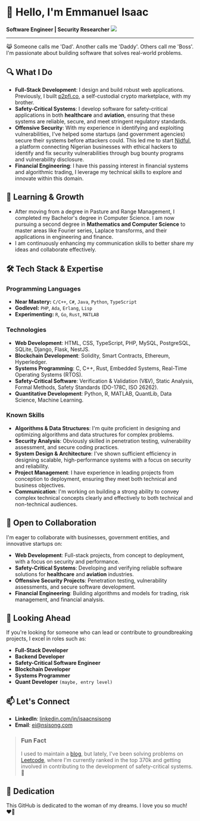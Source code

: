 # 👋 Hello, I'm Emmanuel Isaac

**Software Engineer | Security Researcher**     ![](https://komarev.com/ghpvc/?username=1cbyc&color=blueviolet)

---

😹 Someone calls me 'Dad'. Another calls me 'Daddy'. Others call me 'Boss'. I'm passionate about building software that solves real-world problems.

## 🔍 What I Do
- **Full-Stack Development**: I design and build robust web applications. Previously, I built [p2pfi.co](https://alpha.p2pfi.co), a self-custodial crypto marketplace, with my brother.
- **Safety-Critical Systems**: I develop software for safety-critical applications in both **healthcare** and **aviation**, ensuring that these systems are reliable, secure, and meet stringent regulatory standards.
- **Offensive Security**: With my experience in identifying and exploiting vulnerabilities, I've helped some startups (and government agencies) secure their systems before attackers could. This led me to start [Nidful](https://nidful.com), a platform connecting Nigerian businesses with ethical hackers to identify and fix security vulnerabilities through bug bounty programs and vulnerability disclosure.
- **Financial Engineering**: I have this passing interest in financial systems and algorithmic trading, I leverage my technical skills to explore and innovate within this domain.

## 🌱 Learning & Growth
- After moving from a degree in Pasture and Range Management, I completed my Bachelor's degree in Computer Science. I am now pursuing a second degree in **Mathematics and Computer Science** to master areas like Fourier series, Laplace transforms, and their applications in engineering and finance.
- I am continuously enhancing my communication skills to better share my ideas and collaborate effectively.

## 🛠 Tech Stack & Expertise

### Programming Languages
- **Near Mastery:** `C/C++`, `C#`, `Java`, `Python`, `TypeScript`
- **Godlevel:** `PHP`, `Ada`, `Erlang`, `Lisp`
- **Experimenting:** `R`, `Go`, `Rust`, `MATLAB`

### Technologies
- **Web Development**: HTML, CSS, TypeScript, PHP, MySQL, PostgreSQL, SQLite, Django, Flask, NestJS.
- **Blockchain Development**: Solidity, Smart Contracts, Ethereum, Hyperledger.
- **Systems Programming**: C, C++, Rust, Embedded Systems, Real-Time Operating Systems (RTOS).
- **Safety-Critical Software**: Verification & Validation (V&V), Static Analysis, Formal Methods, Safety Standards (DO-178C, ISO 26262).
- **Quantitative Development**: Python, R, MATLAB, QuantLib, Data Science, Machine Learning.

### Known Skills
- **Algorithms & Data Structures**: I'm quite proficient in designing and optimizing algorithms and data structures for complex problems.
- **Security Analysis**: Obviously skilled in penetration testing, vulnerability assessment, and secure coding practices.
- **System Design & Architecture**: I've shown sufficient efficiency in designing scalable, high-performance systems with a focus on security and reliability.
- **Project Management**: I have experience in leading projects from conception to deployment, ensuring they meet both technical and business objectives.
- **Communication**: I'm working on building a strong ability to convey complex technical concepts clearly and effectively to both technical and non-technical audiences.

## 💼 Open to Collaboration
I'm eager to collaborate with businesses, government entities, and innovative startups on:
- **Web Development**: Full-stack projects, from concept to deployment, with a focus on security and performance.
- **Safety-Critical Systems**: Developing and verifying reliable software solutions for **healthcare** and **aviation** industries.
- **Offensive Security Projects**: Penetration testing, vulnerability assessments, and secure software development.
- **Financial Engineering**: Building algorithms and models for trading, risk management, and financial analysis.

## 🔭 Looking Ahead
If you're looking for someone who can lead or contribute to groundbreaking projects, I excel in roles such as:
- **Full-Stack Developer**
- **Backend Developer**
- **Safety-Critical Software Engineer**
- **Blockchain Developer**
- **Systems Programmer**
- **Quant Developer** `(maybe, entry level)`

## 📫 Let's Connect
- **LinkedIn**: [linkedin.com/in/isaacnsisong](https://linkedin.com/in/isaacnsisong)
- **Email**: [ei@nsisong.com](mailto:ei@nsisong.com)

> ### Fun Fact
> I used to maintain a [blog](https://ei.nsisong.com), but lately, I've been solving problems on [Leetcode](https://leetcode.com/u/1cbyc/), where I'm currently ranked in the top 370k and getting involved in contributing to the development of safety-critical systems. 🥋

## 💖 Dedication
This GitHub is dedicated to the woman of my dreams. I love you so much! ❤️🌹
